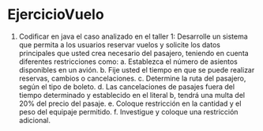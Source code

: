 # EjercicioVuelo
1.	Codificar en java el caso analizado en el taller 1: Desarrolle un sistema que permita a los usuarios reservar vuelos y solicite los datos principales que usted crea necesario del pasajero, teniendo en cuenta diferentes restricciones como:
a.	Establezca el número de asientos disponibles en un avión.
b.	Fije usted el tiempo en que se puede realizar reservas, cambios o cancelaciones.
c.	Determine la ruta del pasajero, según el tipo de boleto.
d.	Las cancelaciones de pasajes fuera del tiempo determinado y establecido en el literal b, tendrá una multa del 20% del precio del pasaje.
e.	Coloque restricción en la cantidad y el peso del equipaje permitido.
f.	Investigue y coloque una restricción adicional.
